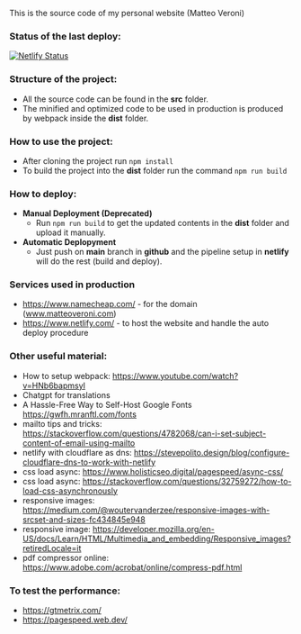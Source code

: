 This is the source code of my personal website (Matteo Veroni)

### Status of the last deploy:

[![Netlify Status](https://api.netlify.com/api/v1/badges/0b57d60e-9688-4889-a665-c538a0aecff9/deploy-status)](https://app.netlify.com/sites/matteoveroni/deploys)

### Structure of the project:

- All the source code can be found in the **src** folder.
- The minified and optimized code to be used in production is produced by webpack inside the **dist** folder.

### How to use the project:

- After cloning the project run ```npm install```
- To build the project into the **dist** folder run the command ```npm run build```

### How to deploy:

- **Manual Deployment (Deprecated)**
  - Run ```npm run build``` to get the updated contents in the **dist** folder and upload it manually.
- **Automatic Deplopyment**
  - Just push on **main** branch in **github** and the pipeline setup in **netlify** will do the rest (build and deploy).

### Services used in production

- https://www.namecheap.com/ - for the domain (www.matteoveroni.com)
- https://www.netlify.com/ - to host the website and handle the auto deploy procedure

### Other useful material:

- How to setup webpack: https://www.youtube.com/watch?v=HNb6bapmsyI
- Chatgpt for translations
- A Hassle-Free Way to Self-Host Google Fonts https://gwfh.mranftl.com/fonts
- mailto tips and tricks: https://stackoverflow.com/questions/4782068/can-i-set-subject-content-of-email-using-mailto
- netlify with cloudflare as dns: https://stevepolito.design/blog/configure-cloudflare-dns-to-work-with-netlify
- css load async: https://www.holisticseo.digital/pagespeed/async-css/
- css load async: https://stackoverflow.com/questions/32759272/how-to-load-css-asynchronously
- responsive images: https://medium.com/@woutervanderzee/responsive-images-with-srcset-and-sizes-fc434845e948
- responsive image: https://developer.mozilla.org/en-US/docs/Learn/HTML/Multimedia_and_embedding/Responsive_images?retiredLocale=it
- pdf compressor online: https://www.adobe.com/acrobat/online/compress-pdf.html

### To test the performance:

- https://gtmetrix.com/
- https://pagespeed.web.dev/